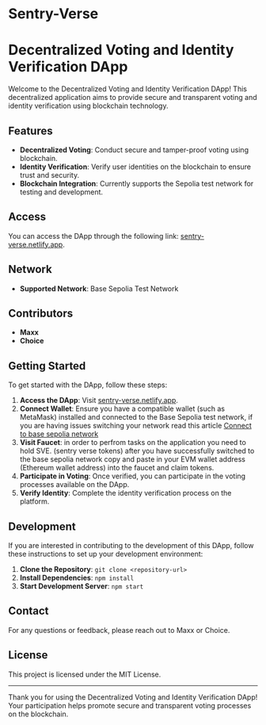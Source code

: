 # Sentry-Verse
# Decentralized Voting and Identity Verification DApp

Welcome to the Decentralized Voting and Identity Verification DApp! This decentralized application aims to provide secure and transparent voting and identity verification using blockchain technology. 

## Features

- **Decentralized Voting**: Conduct secure and tamper-proof voting using blockchain.
- **Identity Verification**: Verify user identities on the blockchain to ensure trust and security.
- **Blockchain Integration**: Currently supports the Sepolia test network for testing and development.

## Access

You can access the DApp through the following link: [sentry-verse.netlify.app](https://sentry-verse.netlify.app).

## Network

- **Supported Network**: Base Sepolia Test Network

## Contributors

- **Maxx**
- **Choice**

## Getting Started

To get started with the DApp, follow these steps:

1. **Access the DApp**: Visit [sentry-verse.netlify.app](https://sentry-verse.netlify.app).
2. **Connect Wallet**: Ensure you have a compatible wallet (such as MetaMask) installed and connected to the Base Sepolia test network, if you are having issues switching your network read this article [Connect to base sepolia network](https://revoke.cash/learn/wallets/add-network/base-sepolia)
3. **Visit Faucet**: in order to perfrom tasks on the application you need to hold SVE. (sentry verse tokens) after you have successfully switched to the base sepolia network copy and paste in your EVM wallet address (Ethereum wallet address) into the faucet and claim tokens.
4. **Participate in Voting**: Once verified, you can participate in the voting processes available on the DApp.
5. **Verify Identity**: Complete the identity verification process on the platform.

## Development

If you are interested in contributing to the development of this DApp, follow these instructions to set up your development environment:

1. **Clone the Repository**: `git clone <repository-url>`
2. **Install Dependencies**: `npm install`
3. **Start Development Server**: `npm start`

## Contact

For any questions or feedback, please reach out to Maxx or Choice.

## License

This project is licensed under the MIT License.

---

Thank you for using the Decentralized Voting and Identity Verification DApp! Your participation helps promote secure and transparent voting processes on the blockchain.
